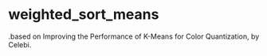 # weighted_sort_means
.based on Improving the Performance of K-Means for Color Quantization, by Celebi.
